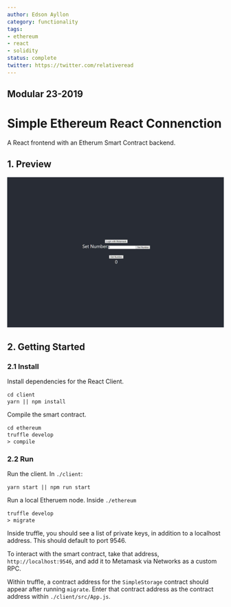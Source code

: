 ```yaml
---
author: Edson Ayllon
category: functionality
tags:
- ethereum
- react
- solidity
status: complete
twitter: https://twitter.com/relativeread
---
```


## Modular 23-2019


# Simple Ethereum React Connenction


A React frontend with an Etherum Smart Contract backend.

## 1. Preview


![Screenshot](./Screenshot.jpg)

## 2. Getting Started

### 2.1 Install

Install dependencies for the React Client.

```
cd client
yarn || npm install
```

Compile the smart contract.

```
cd ethereum
truffle develop
> compile
```

### 2.2 Run

Run the client. In `./client`:

```
yarn start || npm run start
```

Run a local Etheruem node. Inside `./ethereum`

```
truffle develop
> migrate
```

Inside truffle, you should see a list of private keys, in addition to a localhost address. This should default to port 9546.

To interact with the smart contract, take that address, `http://localhost:9546`, and add it to Metamask via Networks as a custom RPC.

Within truffle, a contract address for the `SimpleStorage` contract should appear after running `migrate`. Enter that contract address as the contract address within `./client/src/App.js`.
